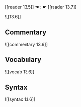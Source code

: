 [[reader 13.5]] ☚ : ☛ [[reader 13.7]]

![[13.6]]

## Commentary

![[commentary 13.6]]

## Vocabulary

![[vocab 13.6]]

## Syntax

![[syntax 13.6]]

